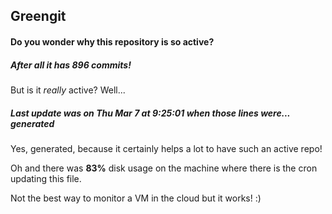 ## Greengit

#### Do you wonder why this repository is so active?

##### After all it has 896 commits!

But is it *really* active? Well...

##### Last update was on Thu Mar 7 at 9:25:01 when those lines were... generated

Yes, generated, because it certainly helps a lot to have such an active repo!

Oh and there was **83%** disk usage on the machine
where there is the cron updating this file.

Not the best way to monitor a VM in the cloud but it works! :)
